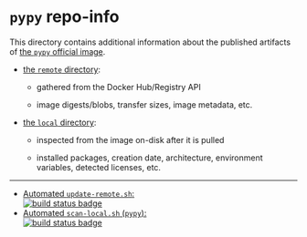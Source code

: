 # `pypy` repo-info

This directory contains additional information about the published artifacts of [the `pypy` official image](https://hub.docker.com/_/pypy/).

-	[the `remote` directory](remote/):

	-	gathered from the Docker Hub/Registry API

	-	image digests/blobs, transfer sizes, image metadata, etc.

-	[the `local` directory](local/):

	-	inspected from the image on-disk after it is pulled

	-	installed packages, creation date, architecture, environment variables, detected licenses, etc.

---

-	[Automated `update-remote.sh`:  
	![build status badge](https://doi-janky.infosiftr.net/job/repo-info/job/remote/badge/icon)](https://doi-janky.infosiftr.net/job/repo-info/job/remote/)
-	[Automated `scan-local.sh` (`pypy`):  
	![build status badge](https://doi-janky.infosiftr.net/job/repo-info/job/local/job/pypy/badge/icon)](https://doi-janky.infosiftr.net/job/repo-info/job/local/job/pypy)
